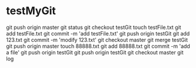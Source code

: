 # testMyGit
git push origin master
git status
git checkout  testGit 
touch testFile.txt
git add testFile.txt
git commit -m 'add testFile.txt'
git push origin testGit 
git add 123.txt
git commit  -m 'modify 123.txt'
git checkout master
git merge testGit 
git push origin  master 
touch 88888.txt
git add 88888.txt
git commit -m 'add a file'
git push  origin  testGit 
git push  origin  testGit 
git checkout  master
git log
